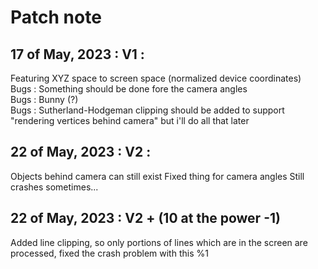 # Patch note

## 17 of May, 2023 : V1 :
Featuring XYZ space to screen space (normalized device coordinates)  
Bugs : Something should be done fore the camera angles  
Bugs : Bunny (?)  
Bugs : Sutherland-Hodgeman clipping should be added to support "rendering vertices behind camera" but i'll do all that later

## 22 of May, 2023 : V2 :
Objects behind camera can still exist
Fixed thing for camera angles
Still crashes sometimes...

## 22 of May, 2023 : V2 + (10 at the power -1)
Added line clipping, so only portions of lines which are in the screen are processed, fixed the crash problem with this
%1
